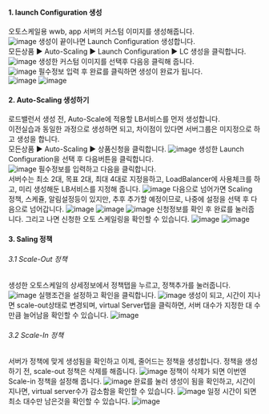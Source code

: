 #### 1. launch Configuration 생성
오토스케일용 wwb, app 서버의 커스텀 이미지를 생성해줍니다.</br>
![image](https://github.com/scp-cloudacademy/ce-advanced/assets/147478897/114fb95c-7b25-497d-a1ab-943b66d2e6c1)
생성이 끝이나면 Launch Configuration 생성합니다.</br>
모든상품 ▶ Auto-Scaling ▶ Launch Configuration ▶ LC 생성을 클릭합니다.
![image](https://github.com/scp-cloudacademy/ce-advanced/assets/147478897/537cfa12-7e54-4ce6-ad21-da582f84c3ee)
생성한 커스텀 이미지를 선택후 다음응 클릭해 줍니다.</br>
![image](https://github.com/scp-cloudacademy/ce-advanced/assets/147478897/445983ba-e7f7-4030-a063-a958a326e79a)
필수정보 입력 후 완료를 클릭하면 생성이 완료가 됩니다.</br>
![image](https://github.com/scp-cloudacademy/ce-advanced/assets/147478897/76e60076-9642-4ff6-8065-97e8c88767e7)
![image](https://github.com/scp-cloudacademy/ce-advanced/assets/147478897/b0186486-70f0-4c85-8bd4-6fb287aa18c8)

#### 2. Auto-Scaling 생성하기
로드밸런서 생성 전, Auto-Scale에 적용할 LB서비스를 먼저 생성합니다.</br>
이전실습과 동일한 과정으로 생성하면 되고, 차이점이 있다면 서버그룹은 미지정으로 하고 생성을 합니다.</br>
모든상품 ▶ Auto-Scaling ▶ 상품신청을 클릭합니다.
![image](https://github.com/scp-cloudacademy/ce-advanced/assets/147478897/84d12a21-a026-442c-8086-aedaef7d0eb5)
생성한 Launch Configuration을 선택 후 다음버튼을 클릭합니다.</br>
![image](https://github.com/scp-cloudacademy/ce-advanced/assets/147478897/720d3df1-d6f7-49c7-bd2c-484e46b2038a)
필수정보를 입력하고 다음을 클릭합니다.</br>
서버수는 최소 2대, 목표 2대, 최대 4대로 지정을하고, LoadBalancer에 사용체크를 하고, 미리 생성해둔 LB서비스를 지정해 줍니다.
![image](https://github.com/scp-cloudacademy/ce-advanced/assets/147478897/762244cd-8182-48aa-9d10-a69b94bb0fc1)
다음으로 넘어가면 Scaling 정책, 스케쥴, 알림설정등이 있지만, 추후 추가할 예정이므로, 나중에 설정을 선택 후 다음으로 넘어갑니다.
![image](https://github.com/scp-cloudacademy/ce-advanced/assets/147478897/37600344-3e6b-41e8-9b20-b774aa1f8d13)
![image](https://github.com/scp-cloudacademy/ce-advanced/assets/147478897/64116bbb-4979-4b38-96e7-80e4772707b2)
![image](https://github.com/scp-cloudacademy/ce-advanced/assets/147478897/e9b77a1a-c6ab-409f-97f3-08fec503844f)
신청정보를 확인 후 완료를 눌러줍니다. 그리고 나면 신청한 오토 스케일링을 확인할 수 있습니다.
![image](https://github.com/scp-cloudacademy/ce-advanced/assets/147478897/a936926c-6e34-47f0-a096-74b1b3bec23b)
![image](https://github.com/scp-cloudacademy/ce-advanced/assets/147478897/04e9bdf5-58fc-48f8-ab29-77a64b8b2371)

#### 3. Saling 정책
###### 3.1 Scale-Out 정책
생성한 오토스케일의 상세정보에서 정책탭을 누르고, 정책추가를 눌러줍니다.
![image](https://github.com/scp-cloudacademy/ce-advanced/assets/147478897/cbf1765f-6268-4c3a-9086-d7f4053fea1a)
실행조건을 설정하고 확인을 클릭합니다.
![image](https://github.com/scp-cloudacademy/ce-advanced/assets/147478897/12d88d5e-4686-4f7b-8ee0-77ec6ac53633)
생성이 되고, 시간이 지나면 scale-out상태로 변경되며, virtual Server탭을 클릭하면, 서버 대수가 지정한 대 수만큼 늘어남을 확인할 수 있습니다.
![image](https://github.com/scp-cloudacademy/ce-advanced/assets/147478897/7af5e7ad-58bf-4a12-be06-a92d61cec342)

###### 3.2 Scale-In 정책
서버가 정책에 맞게 생성됨을 확인하고 이제, 줄어드는 정책을 생성합니다. 정책을 생성하기 전, scale-out 정책은 삭제를 해줍니다.
![image](https://github.com/scp-cloudacademy/ce-advanced/assets/147478897/dcecbdec-133d-4cfe-8f86-fc970119589c)
정책이 삭제가 되면 이번엔 Scale-in 정책을 설정해 줍니다.
![image](https://github.com/scp-cloudacademy/ce-advanced/assets/147478897/8491bf0f-b7dc-405e-b455-c29bd8814b5b)
완료를 눌러 생성이 됨을 확인하고, 시간이 지나면, virtual server수가 감소함을 확인할 수 있습니다.
![image](https://github.com/scp-cloudacademy/ce-advanced/assets/147478897/2077a6bb-9acd-47de-a140-e65526994e91)
일정 시간이 되면 최소 대수만 남은것을 확인할 수 있습니다.
![image](https://github.com/scp-cloudacademy/ce-advanced/assets/147478897/efa0e7ac-4536-4b02-94fb-50b94a2677aa)




